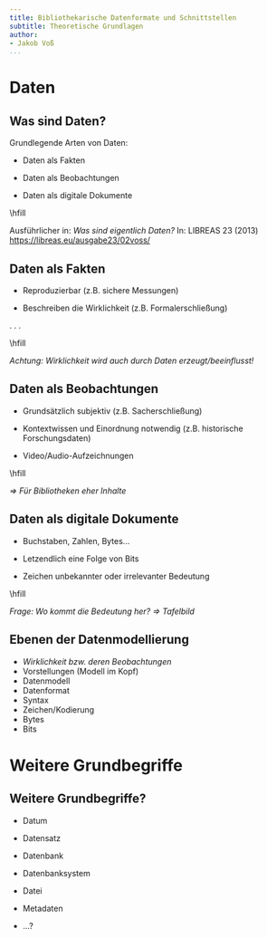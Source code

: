 ```yaml
---
title: Bibliothekarische Datenformate und Schnittstellen
subtitle: Theoretische Grundlagen
author:
- Jakob Voß
...
```


# Daten

## Was sind Daten?

Grundlegende Arten von Daten:

* Daten als Fakten

* Daten als Beobachtungen

* Daten als digitale Dokumente

\hfill

Ausführlicher in: *Was sind eigentlich Daten?* In: LIBREAS 23 (2013) <https://libreas.eu/ausgabe23/02voss/>

## Daten als Fakten

* Reproduzierbar (z.B. sichere Messungen)

* Beschreiben die Wirklichkeit (z.B. Formalerschließung)

. . .

\hfill

*Achtung: Wirklichkeit wird auch durch Daten erzeugt/beeinflusst!*

## Daten als Beobachtungen

* Grundsätzlich subjektiv (z.B. Sacherschließung)

* Kontextwissen und Einordnung notwendig (z.B. historische Forschungsdaten)

* Video/Audio-Aufzeichnungen

\hfill

*$\Rightarrow$ Für Bibliotheken eher Inhalte*

## Daten als digitale Dokumente

* Buchstaben, Zahlen, Bytes...

* Letzendlich eine Folge von Bits

* Zeichen unbekannter oder irrelevanter Bedeutung

\hfill

*Frage: Wo kommt die Bedeutung her? $\Rightarrow$ Tafelbild*

## Ebenen der Datenmodellierung

* *Wirklichkeit bzw. deren Beobachtungen*
* Vorstellungen (Modell im Kopf)
* Datenmodell
* Datenformat
* Syntax
* Zeichen/Kodierung
* Bytes
* Bits

# Weitere Grundbegriffe

## Weitere Grundbegriffe?

* Datum

* Datensatz

* Datenbank

* Datenbanksystem

* Datei

* Metadaten

* ...?

